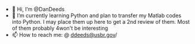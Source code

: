- 👋 Hi, I’m @DanDeeds
- 🌱 I’m currently learning Python and plan to transfer my Matlab codes into Python. I may place them up here to get a 2nd review of them. Most of them probably 4won't be interesting
- 📫 How to reach me: @ ddeeds@usbr.gov/

<!---
DanDeeds/DanDeeds is a ✨ special ✨ repository because its `README.md` (this file) appears on your GitHub profile.
You can click the Preview link to take a look at your changes.
--->
